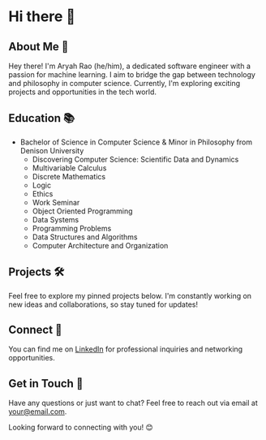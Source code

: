 # Hi there 👋

## About Me 🚀
Hey there! I'm Aryah Rao (he/him), a dedicated software engineer with a passion for machine learning. I aim to bridge the gap between technology and philosophy in computer science. Currently, I'm exploring exciting projects and opportunities in the tech world.

## Education 📚
- Bachelor of Science in Computer Science & Minor in Philosophy from Denison University
  - Discovering Computer Science: Scientific Data and Dynamics
  - Multivariable Calculus
  - Discrete Mathematics
  - Logic
  - Ethics
  - Work Seminar
  - Object Oriented Programming
  - Data Systems
  - Programming Problems
  - Data Structures and Algorithms
  - Computer Architecture and Organization

## Projects 🛠️
Feel free to explore my pinned projects below. I'm constantly working on new ideas and collaborations, so stay tuned for updates!

## Connect 🔗
You can find me on [LinkedIn](https://www.linkedin.com/in/aryah-rao/) for professional inquiries and networking opportunities.

## Get in Touch 📧
Have any questions or just want to chat? Feel free to reach out via email at [your@email.com](mailto:aryaharjun25@gmail.com).

Looking forward to connecting with you! 😊
